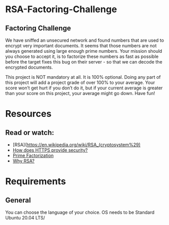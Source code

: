 # RSA-Factoring-Challenge
## Factoring Challenge

We have sniffed an unsecured network and found numbers that are used to encrypt very important documents. It seems that those numbers are not always generated using large enough prime numbers. Your mission should you choose to accept it, is to factorize these numbers as fast as possible before the target fixes this bug on their server - so that we can decode the encrypted documents.

This project is NOT mandatory at all. It is 100% optional. Doing any part of this project will add a project grade of over 100% to your average. Your score won’t get hurt if you don’t do it, but if your current average is greater than your score on this project, your average might go down. Have fun!

# Resources
## Read or watch:

- [RSA](https://en.wikipedia.org/wiki/RSA_(cryptosystem%29)
- [How does HTTPS provide security?](https://stackoverflow.com/questions/3968095/how-does-https-provide-security.)
- [Prime Factorization](https://privacycanada.net/mathematics/prime-factorization/.)
- [Why RSA?](https://jaredatandi.hashnode.dev/rsa-factoring.)

# Requirements
## General
You can choose the language of your choice.
OS needs to be Standard Ubuntu 20.04 LTS/